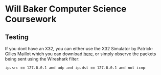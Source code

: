 # Will Baker Computer Science Coursework

## Testing

If you dont have an X32, you can either use the X32 Simulator by Patrick-Gilles Maillot which you can download [here](https://sites.google.com/site/patrickmaillot/x32#h.p_rE4IH0Luimc0), or simply observe the packets being sent using the Wireshark filter:

`ip.src == 127.0.0.1 and udp and ip.dst == 127.0.0.1 and not icmp`